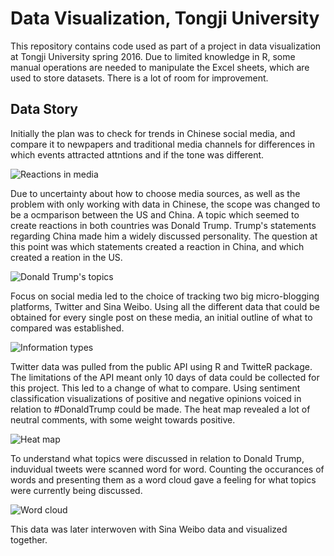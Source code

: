 # Data Visualization, Tongji University
This repository contains code used as part of a project in data visualization at Tongji University spring 2016. Due to limited knowledge in R, some manual operations are needed to manipulate the Excel sheets, which are used to store datasets. There is a lot of room for improvement.

## Data Story
Initially the plan was to check for trends in Chinese social media, and compare it to newpapers and traditional media channels for differences in which events attracted attntions and if the tone was different.

![Reactions in media](frbec.github.com/tongji_dataviz/img/reactions.jpg)

Due to uncertainty about how to choose media sources, as well as the problem with only working with data in Chinese, the scope was changed to be a ocmparison between the US and China. A topic which seemed to create reactions in both countries was Donald Trump. Trump's statements regarding China made him a widely discussed personality. The question at this point was which statements created a reaction in China, and which created a reation in the US.

![Donald Trump's topics](frbec.github.com/tongji_dataviz/img/trump_talk.jpg)

Focus on social media led to the choice of tracking two big micro-blogging platforms, Twitter and Sina Weibo. Using all the different data that could be obtained for every single post on these media, an initial outline of what to compared was established.

![Information types](frbec.github.com/tongji_dataviz/img/data_types.jpg)

Twitter data was pulled from the public API using R and TwitteR package. The limitations of the API meant only 10 days of data could be collected for this project. This led to a change of what to compare. Using sentiment classification visualizations of positive and negative opinions voiced in relation to #DonaldTrump could be made. The heat map revealed a lot of neutral comments, with some weight towards positive.

![Heat map](frbec.github.com/tongji_dataviz/img/heat_map.jpg)

To understand what topics were discussed in relation to Donald Trump, induvidual tweets were scanned word for word. Counting the occurances of words and presenting them as a word cloud gave a feeling for what topics were currently being discussed. 

![Word cloud](frbec.github.com/tongji_dataviz/img/word_cloud.jpg)

This data was later interwoven with Sina Weibo data and visualized together.